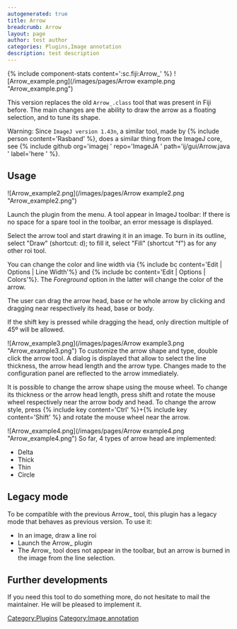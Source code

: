 ```yaml
---
autogenerated: true
title: Arrow
breadcrumb: Arrow
layout: page
author: test author
categories: Plugins,Image annotation
description: test description
---
```


{% include component-stats content=':sc.fiji:Arrow\_' %} ![Arrow\_example.png](/images/pages/Arrow example.png "Arrow_example.png")

This version replaces the old `Arrow_.class` tool that was present in Fiji before. The main changes are the ability to draw the arrow as a floating selection, and to tune its shape.

Warning: Since `ImageJ version 1.43n`, a similar tool, made by {% include person content='Rasband' %}, does a similar thing from the ImageJ core, see {% include github org='imagej ' repo='ImageJA ' path='ij/gui/Arrow.java ' label='here ' %}.

## Usage

![Arrow\_example2.png](/images/pages/Arrow example2.png "Arrow_example2.png")

Launch the plugin from the menu. A tool appear in ImageJ toolbar: If there is no space for a spare tool in the toolbar, an error message is displayed.

Select the arrow tool and start drawing it in an image. To burn in its outline, select "Draw" (shortcut: d); to fill it, select "Fill" (shortcut "f") as for any other roi tool.

You can change the color and line width via {% include bc content='Edit | Options | Line Width'%} and {% include bc content='Edit | Options | Colors'%}. The *Foreground* option in the latter will change the color of the arrow.

The user can drag the arrow head, base or he whole arrow by clicking and dragging near respectively its head, base or body.

If the shift key is pressed while dragging the head, only direction multiple of 45º will be allowed.

![Arrow\_example3.png](/images/pages/Arrow example3.png "Arrow_example3.png") To customize the arrow shape and type, double click the arrow tool. A dialog is displayed that allow to select the line thickness, the arrow head length and the arrow type. Changes made to the configuration panel are reflected to the arrow immediately.

It is possible to change the arrow shape using the mouse wheel. To change its thickness or the arrow head length, press shift and rotate the mouse wheel respectively near the arrow body and head. To change the arrow style, press {% include key content='Ctrl' %}+{% include key content='Shift' %} and rotate the mouse wheel near the arrow.

![Arrow\_example4.png](/images/pages/Arrow example4.png "Arrow_example4.png") So far, 4 types of arrow head are implemented:

  - Delta
  - Thick
  - Thin
  - Circle

## Legacy mode

To be compatible with the previous Arrow\_ tool, this plugin has a legacy mode that behaves as previous version. To use it:

  - In an image, draw a line roi
  - Launch the Arrow\_ plugin
  - The Arrow\_ tool does not appear in the toolbar, but an arrow is burned in the image from the line selection.

## Further developments

If you need this tool to do something more, do not hesitate to mail the maintainer. He will be pleased to implement it.

[Category:Plugins](Category_Plugins "wikilink") [Category:Image annotation](Category_Image_annotation "wikilink")
